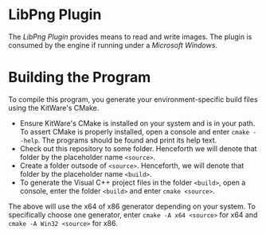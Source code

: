 # LibPng Plugin
The *LibPng Plugin* provides means to read and write images.
The plugin is consumed by the engine if running under a *Microsoft Windows*.

# Building the Program
To compile this program, you generate your environment-specific build files using the KitWare's CMake.

- Ensure KitWare's CMake is installed on your system and is in your path.
  To assert CMake is properly installed, open a console and enter `cmake --help`. The programs should be found and print its help text.
- Check out this repository to some folder. Henceforth we will denote that folder by the placeholder name `<source>`.
- Create a folder outsode of `<source>`. Henceforth, we will denote that folder by the placeholder name `<build>`.
- To generate the Visual C++ project files in the folder `<build>`, open a console, enter the folder `<build>` and enter `cmake <source>`.

The above will use the x64 of x86 generator depending on your system.
To specifically choose one generator, enter `cmake -A x64 <source>` for x64 and `cmake -A Win32 <source>` for x86.

